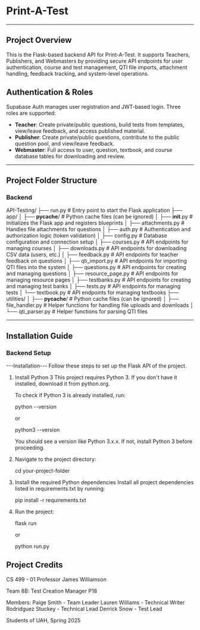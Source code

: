# Print-A-Test

---

## Project Overview

This is the Flask-based backend API for Print-A-Test. It supports Teachers, Publishers, and Webmasters 
by providing secure API endpoints for user authentication, course and test management, QTI file imports, 
attachment handling, feedback tracking, and system-level operations.

## Authentication & Roles

Supabase Auth manages user registration and JWT-based login. Three roles are supported:

- **Teacher**: Create private/public questions, build tests from templates, view/leave feedback, and access published material.
- **Publisher**: Create private/public questions, contribute to the public question pool, and view/leave feedback.
- **Webmaster**: Full access to user, question, textbook, and course database tables for downloading and review.

---

## Project Folder Structure

### Backend

API-Testing/
├── run.py                        # Entry point to start the Flask application
├── app/
│   ├── __pycache__/               # Python cache files (can be ignored)
│   ├── __init__.py                # Initializes the Flask app and registers blueprints
│   ├── attachments.py             # Handles file attachments for questions
│   ├── auth.py                    # Authentication and authorization logic (token validation)
│   ├── config.py                  # Database configuration and connection setup
│   ├── courses.py                 # API endpoints for managing courses
│   ├── downloads.py               # API endpoints for downloading CSV data (users, etc.)
│   ├── feedback.py                # API endpoints for teacher feedback on questions
│   ├── qti_import.py              # API endpoints for importing QTI files into the system
│   ├── questions.py               # API endpoints for creating and managing questions
│   ├── resource_page.py           # API endpoints for managing resource pages
│   ├── testbanks.py               # API endpoints for creating and managing test banks
│   ├── tests.py                   # API endpoints for managing tests
│   └── textbook.py                # API endpoints for managing textbooks
├── utilities/
│   ├── __pycache__/               # Python cache files (can be ignored)
│   ├── file_handler.py            # Helper functions for handling file uploads and downloads
│   └── qti_parser.py              # Helper functions for parsing QTI files

---

## Installation Guide

### Backend Setup

---Installation---
Follow these steps to set up the Flask API of the project.

1. Install Python 3
	This project requires Python 3.
	If you don't have it installed, download it from python.org.

	To check if Python 3 is already installed, run:

	python --version

	or

	python3 --version

	You should see a version like Python 3.x.x.
	If not, install Python 3 before proceeding.

2. Navigate to the project directory:

	cd your-project-folder


3. Install the required Python dependencies
	Install all project dependencies listed in requirements.txt by running:

	pip install -r requirements.txt

4. Run the project:

	flask run

	or

	python run.py

## Project Credits
CS 499 - 01 Professor James Williamson

Team 8B: Test Creation Manager P18

Members:
Paige Smith - Team Leader
Lauren Williams - Technical Writer
Rodridguez Stuckey - Technical Lead
Derrick Snow - Test Lead

Students of UAH, Spring 2025
